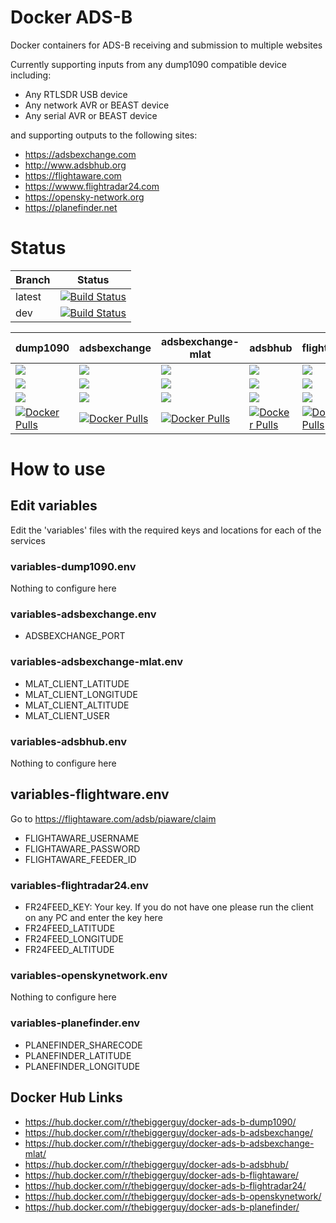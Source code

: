 # Docker ADS-B
Docker containers for ADS-B receiving and submission to multiple websites

Currently supporting inputs from any dump1090 compatible device including:
* Any RTLSDR USB device
* Any network AVR or BEAST device
* Any serial AVR or BEAST device

and supporting outputs to the following sites:
* https://adsbexchange.com
* http://www.adsbhub.org
* https://flightaware.com
* https://wwww.flightradar24.com
* https://opensky-network.org
* https://planefinder.net

# Status
| Branch | Status |
|--------|--------|
| latest | [![Build Status](https://travis-ci.org/TheBiggerGuy/docker-ads-b.svg?branch=latest)](https://travis-ci.org/TheBiggerGuy/docker-ads-b) |
| dev    | [![Build Status](https://travis-ci.org/TheBiggerGuy/docker-ads-b.svg?branch=dev)](https://travis-ci.org/TheBiggerGuy/docker-ads-b) |

| dump1090 | adsbexchange | adsbexchange-mlat | adsbhub | flightaware | flightradar24 | openskynetwork | planefinder |
|----------|--------------|-------------------|---------|-------------|---------------|----------------|-------------|
| [![](https://images.microbadger.com/badges/image/thebiggerguy/docker-ads-b-dump1090.svg)](https://microbadger.com/images/thebiggerguy/docker-ads-b-dump1090)   | [![](https://images.microbadger.com/badges/image/thebiggerguy/docker-ads-b-adsbexchange.svg)](https://microbadger.com/images/thebiggerguy/docker-ads-b-adsbexchange)   | [![](https://images.microbadger.com/badges/image/thebiggerguy/docker-ads-b-adsbexchange-mlat.svg)](https://microbadger.com/images/thebiggerguy/docker-ads-b-adsbexchange-mlat)   | [![](https://images.microbadger.com/badges/image/thebiggerguy/docker-ads-b-adsbhub.svg)](https://microbadger.com/images/thebiggerguy/docker-ads-b-adsbhub)   | [![](https://images.microbadger.com/badges/image/thebiggerguy/docker-ads-b-flightaware.svg)](https://microbadger.com/images/thebiggerguy/docker-ads-b-flightaware)   | [![](https://images.microbadger.com/badges/image/thebiggerguy/docker-ads-b-flightradar24.svg)](https://microbadger.com/images/thebiggerguy/docker-ads-b-flightradar24)   | [![](https://images.microbadger.com/badges/image/thebiggerguy/docker-ads-b-openskynetwork.svg)](https://microbadger.com/images/thebiggerguy/docker-ads-b-openskynetwork)   | [![](https://images.microbadger.com/badges/image/thebiggerguy/docker-ads-b-planefinder.svg)](https://microbadger.com/images/thebiggerguy/docker-ads-b-planefinder)   |
| [![](https://images.microbadger.com/badges/version/thebiggerguy/docker-ads-b-dump1090.svg)](https://microbadger.com/images/thebiggerguy/docker-ads-b-dump1090) | [![](https://images.microbadger.com/badges/version/thebiggerguy/docker-ads-b-adsbexchange.svg)](https://microbadger.com/images/thebiggerguy/docker-ads-b-adsbexchange) | [![](https://images.microbadger.com/badges/version/thebiggerguy/docker-ads-b-adsbexchange-mlat.svg)](https://microbadger.com/images/thebiggerguy/docker-ads-b-adsbexchange-mlat) | [![](https://images.microbadger.com/badges/version/thebiggerguy/docker-ads-b-adsbhub.svg)](https://microbadger.com/images/thebiggerguy/docker-ads-b-adsbhub) | [![](https://images.microbadger.com/badges/version/thebiggerguy/docker-ads-b-flightaware.svg)](https://microbadger.com/images/thebiggerguy/docker-ads-b-flightaware) | [![](https://images.microbadger.com/badges/version/thebiggerguy/docker-ads-b-flightradar24.svg)](https://microbadger.com/images/thebiggerguy/docker-ads-b-flightradar24) | [![](https://images.microbadger.com/badges/version/thebiggerguy/docker-ads-b-openskynetwork.svg)](https://microbadger.com/images/thebiggerguy/docker-ads-b-openskynetwork) | [![](https://images.microbadger.com/badges/version/thebiggerguy/docker-ads-b-planefinder.svg)](https://microbadger.com/images/thebiggerguy/docker-ads-b-planefinder) |
| [![](https://images.microbadger.com/badges/commit/thebiggerguy/docker-ads-b-dump1090.svg)](https://microbadger.com/images/thebiggerguy/docker-ads-b-dump1090)  | [![](https://images.microbadger.com/badges/commit/thebiggerguy/docker-ads-b-adsbexchange.svg)](https://microbadger.com/images/thebiggerguy/docker-ads-b-adsbexchange)  | [![](https://images.microbadger.com/badges/commit/thebiggerguy/docker-ads-b-adsbexchange-mlat.svg)](https://microbadger.com/images/thebiggerguy/docker-ads-b-adsbexchange-mlat)  | [![](https://images.microbadger.com/badges/commit/thebiggerguy/docker-ads-b-adsbhub.svg)](https://microbadger.com/images/thebiggerguy/docker-ads-b-adsbhub)  | [![](https://images.microbadger.com/badges/commit/thebiggerguy/docker-ads-b-flightaware.svg)](https://microbadger.com/images/thebiggerguy/docker-ads-b-flightaware)  | [![](https://images.microbadger.com/badges/commit/thebiggerguy/docker-ads-b-flightradar24.svg)](https://microbadger.com/images/thebiggerguy/docker-ads-b-flightradar24)  | [![](https://images.microbadger.com/badges/commit/thebiggerguy/docker-ads-b-openskynetwork.svg)](https://microbadger.com/images/thebiggerguy/docker-ads-b-openskynetwork)  | [![](https://images.microbadger.com/badges/commit/thebiggerguy/docker-ads-b-planefinder.svg)](https://microbadger.com/images/thebiggerguy/docker-ads-b-planefinder)  |
| [![Docker Pulls](https://img.shields.io/docker/pulls/thebiggerguy/docker-ads-b-dump1090.svg)](https://hub.docker.com/r/thebiggerguy/docker-ads-b-dump1090/)    | [![Docker Pulls](https://img.shields.io/docker/pulls/thebiggerguy/docker-ads-b-adsbexchange.svg)](https://hub.docker.com/r/thebiggerguy/docker-ads-b-adsbexchange/)    | [![Docker Pulls](https://img.shields.io/docker/pulls/thebiggerguy/docker-ads-b-adsbexchange-mlat.svg)](https://hub.docker.com/r/thebiggerguy/docker-ads-b-adsbexchange-mlat/)    | [![Docker Pulls](https://img.shields.io/docker/pulls/thebiggerguy/docker-ads-b-adsbhub.svg)](https://hub.docker.com/r/thebiggerguy/docker-ads-b-adsbhub/)    | [![Docker Pulls](https://img.shields.io/docker/pulls/thebiggerguy/docker-ads-b-flightaware.svg)](https://hub.docker.com/r/thebiggerguy/docker-ads-b-flightaware/)    | [![Docker Pulls](https://img.shields.io/docker/pulls/thebiggerguy/docker-ads-b-flightradar24.svg)](https://hub.docker.com/r/thebiggerguy/docker-ads-b-flightradar24/)    | [![Docker Pulls](https://img.shields.io/docker/pulls/thebiggerguy/docker-ads-b-openskynetwork.svg)](https://hub.docker.com/r/thebiggerguy/docker-ads-b-openskynetwork/)    | [![Docker Pulls](https://img.shields.io/docker/pulls/thebiggerguy/docker-ads-b-planefinder.svg)](https://hub.docker.com/r/thebiggerguy/docker-ads-b-planefinder/)    |

# How to use
## Edit variables
Edit the 'variables' files with the required keys and locations for each of the services

### variables-dump1090.env
Nothing to configure here

### variables-adsbexchange.env
* ADSBEXCHANGE_PORT

### variables-adsbexchange-mlat.env
* MLAT_CLIENT_LATITUDE
* MLAT_CLIENT_LONGITUDE
* MLAT_CLIENT_ALTITUDE
* MLAT_CLIENT_USER

### variables-adsbhub.env
Nothing to configure here

## variables-flightware.env
Go to https://flightaware.com/adsb/piaware/claim
* FLIGHTAWARE_USERNAME
* FLIGHTAWARE_PASSWORD
* FLIGHTAWARE_FEEDER_ID

### variables-flightradar24.env
* FR24FEED_KEY: Your key. If you do not have one please run the client on any PC and enter the key here
* FR24FEED_LATITUDE
* FR24FEED_LONGITUDE
* FR24FEED_ALTITUDE

### variables-openskynetwork.env
Nothing to configure here

### variables-planefinder.env
* PLANEFINDER_SHARECODE
* PLANEFINDER_LATITUDE
* PLANEFINDER_LONGITUDE


## Docker Hub Links
* https://hub.docker.com/r/thebiggerguy/docker-ads-b-dump1090/
* https://hub.docker.com/r/thebiggerguy/docker-ads-b-adsbexchange/
* https://hub.docker.com/r/thebiggerguy/docker-ads-b-adsbexchange-mlat/
* https://hub.docker.com/r/thebiggerguy/docker-ads-b-adsbhub/
* https://hub.docker.com/r/thebiggerguy/docker-ads-b-flightaware/
* https://hub.docker.com/r/thebiggerguy/docker-ads-b-flightradar24/
* https://hub.docker.com/r/thebiggerguy/docker-ads-b-openskynetwork/
* https://hub.docker.com/r/thebiggerguy/docker-ads-b-planefinder/